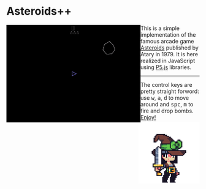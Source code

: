 # Asteroids++

<img align="left" width="350" src="assets/play.gif">

This is a simple implementation of the famous arcade game [Asteroids](https://en.wikipedia.org/wiki/Asteroids_%28video_game%29) published by Atary in 1979. It is here realized in JavaScript using [P5.js](https://p5js.org/) libraries.

<img align="right" width="160" src="assets/quest.gif">

---

The control keys are pretty straight forword: use <kbd>w</kbd>, <kbd>a</kbd>, <kbd>d</kbd> to move around and <kbd>spc</kbd>, <kbd>m</kbd> to fire and drop bombs. [Enjoy!](https://matteogiorgi.github.io/asteroids_plus_plus/src)
